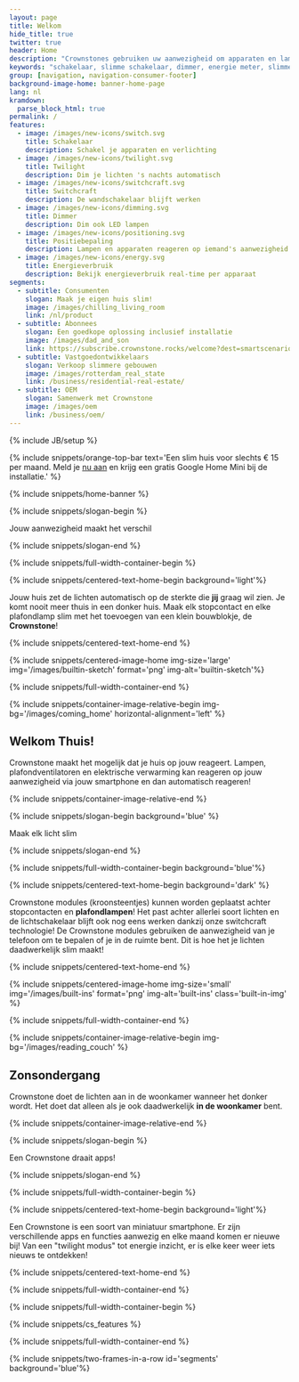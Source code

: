 ```yaml
---
layout: page
title: Welkom
hide_title: true
twitter: true
header: Home
description: "Crownstones gebruiken uw aanwezigheid om apparaten en lampen te schakelen en te dimmen."
keywords: "schakelaar, slimme schakelaar, dimmer, energie meter, slimme meter, Homey, Philips Hue, domotica, energie besparen"
group: [navigation, navigation-consumer-footer]
background-image-home: banner-home-page
lang: nl
kramdown: 
  parse_block_html: true
permalink: /
features:
  - image: /images/new-icons/switch.svg
    title: Schakelaar
    description: Schakel je apparaten en verlichting
  - image: /images/new-icons/twilight.svg
    title: Twilight
    description: Dim je lichten 's nachts automatisch
  - image: /images/new-icons/switchcraft.svg
    title: Switchcraft
    description: De wandschakelaar blijft werken
  - image: /images/new-icons/dimming.svg
    title: Dimmer
    description: Dim ook LED lampen
  - image: /images/new-icons/positioning.svg
    title: Positiebepaling
    description: Lampen en apparaten reageren op iemand's aanwezigheid
  - image: /images/new-icons/energy.svg
    title: Energieverbruik
    description: Bekijk energieverbruik real-time per apparaat
segments:
  - subtitle: Consumenten
    slogan: Maak je eigen huis slim!
    image: /images/chilling_living_room
    link: /nl/product
  - subtitle: Abonnees
    slogan: Een goedkope oplossing inclusief installatie
    image: /images/dad_and_son
    link: https://subscribe.crownstone.rocks/welcome?dest=smartscenarios&ref=crownstone.rocks&loc=subscribers
  - subtitle: Vastgoedontwikkelaars
    slogan: Verkoop slimmere gebouwen
    image: /images/rotterdam_real_state
    link: /business/residential-real-estate/
  - subtitle: OEM
    slogan: Samenwerk met Crownstone
    image: /images/oem
    link: /business/oem/
---
```


{% include JB/setup %}

{% include snippets/orange-top-bar text='Een slim huis voor slechts € 15 per maand. Meld je <a href="https://subscribe.crownstone.rocks/welcome?dest=smartscenarios&ref=crownstone.rocks&loc=banner">nu aan</a> en krijg een gratis Google Home Mini bij de installatie.' %}

{% include snippets/home-banner %}

{% include snippets/slogan-begin %}

Jouw aanwezigheid maakt het verschil

{% include snippets/slogan-end %}

{% include snippets/full-width-container-begin %}

{% include snippets/centered-text-home-begin background='light'%}

Jouw huis zet de lichten automatisch op de sterkte die **jij** graag wil zien. Je komt nooit meer thuis in een donker huis. Maak elk stopcontact en elke plafondlamp slim met het toevoegen van een klein bouwblokje, de **Crownstone**!

{% include snippets/centered-text-home-end %}

{% include snippets/centered-image-home img-size='large' img='/images/builtin-sketch' format='png' img-alt='builtin-sketch'%}

{% include snippets/full-width-container-end %}

{% include snippets/container-image-relative-begin img-bg='/images/coming_home' horizontal-alignment='left' %}

## Welkom Thuis!

Crownstone maakt het mogelijk dat je huis op jouw reageert. Lampen, plafondventilatoren en elektrische verwarming kan reageren op jouw aanwezigheid via jouw smartphone en dan automatisch reageren! 

{% include snippets/container-image-relative-end %}

{% include snippets/slogan-begin background='blue' %}

Maak elk licht slim

{% include snippets/slogan-end %}

{% include snippets/full-width-container-begin background='blue'%}

{% include snippets/centered-text-home-begin background='dark' %}

Crownstone modules (kroonsteentjes) kunnen worden geplaatst achter stopcontacten en **plafondlampen**! Het past achter allerlei soort lichten en de lichtschakelaar blijft ook nog eens werken dankzij onze switchcraft technologie! De Crownstone modules gebruiken de aanwezigheid van je telefoon om te bepalen of je in de ruimte bent. Dit is hoe het je lichten daadwerkelijk slim maakt!

{% include snippets/centered-text-home-end %}

{% include snippets/centered-image-home img-size='small' img='/images/built-ins' format='png' img-alt='built-ins' class='built-in-img' %}

{% include snippets/full-width-container-end %}

{% include snippets/container-image-relative-begin img-bg='/images/reading_couch' %}

## Zonsondergang

Crownstone doet de lichten aan in de woonkamer wanneer het donker wordt. Het doet dat alleen als je ook daadwerkelijk **in de woonkamer** bent.

{% include snippets/container-image-relative-end %}

{% include snippets/slogan-begin %}

Een Crownstone draait apps!

{% include snippets/slogan-end %}

{% include snippets/full-width-container-begin %}

{% include snippets/centered-text-home-begin background='light'%}

Een Crownstone is een soort van miniatuur smartphone. Er zijn verschillende apps en functies aanwezig en elke maand komen er nieuwe bij! Van een "twilight modus" tot energie inzicht, er is elke keer weer iets nieuws te ontdekken!

{% include snippets/centered-text-home-end %}

{% include snippets/full-width-container-end %}

{% include snippets/full-width-container-begin %}

{% include snippets/cs_features %}

{% include snippets/full-width-container-end %}

{% include snippets/two-frames-in-a-row id='segments' background='blue'%}